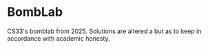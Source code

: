 # BombLab
CS33's bomblab from 2025. Solutions are altered a but as to keep in accordance with academic honesty.
